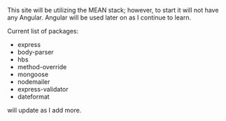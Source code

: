 This site will be utilizing the MEAN stack; however, to start it will not have any Angular. Angular will be used later on as I continue to learn.

Current list of packages:

 - express
 - body-parser
 - hbs
 - method-override
 - mongoose
 - nodemailer
 - express-validator
 - dateformat


will update as I add more.
